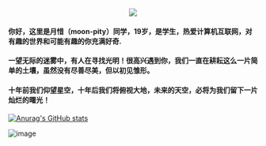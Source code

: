 <h1 align="center">
  <a href="https://mymonth.cn/">
    <img src="https://readme-typing-svg.herokuapp.com/?lines=嘻嘻嘻!;月惜同学祝您今天愉快!&center=true&size=27">
  </a>
</h1>

#### 你好，这里是月惜（moon-pity）同学，19岁，是学生，热爱计算机互联网，对有趣的世界和可能有趣的你充满好奇.

#### 一望无际的迷雾中，有人在寻找光明！很高兴遇到你，我们一直在耕耘这么一片简单的土壤，虽然没有尽善尽美，但以初见雏形。

#### 十年前我们仰望星空，十年后我们将俯视大地，未来的天空，必将为我们留下一片灿烂的曙光！

[![Anurag's GitHub stats](https://github-readme-stats.vercel.app/api?username=Monthpity)](https://github.com/anuraghazra/github-readme-stats)

![image]([https://monthpity.github.io/img/001.gif](https://pic.imgdb.cn/item/6593a05bc458853aef2404e3.gif))
<!--
**Monthpity/Monthpity** is a ✨ _special_ ✨ repository because its `README.md` (this file) appears on your GitHub profile.

Here are some ideas to get you started:

- 🔭 I’m currently working on ...
- 🌱 I’m currently learning ...
- 👯 I’m looking to collaborate on ...
- 🤔 I’m looking for help with ...
- 💬 Ask me about ...
- 📫 How to reach me: ...
- 😄 Pronouns: ...
- ⚡ Fun fact: ...
-->
